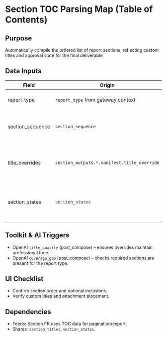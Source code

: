 ﻿# Section TOC Parsing Map (Table of Contents)

## Purpose
Automatically compile the ordered list of report sections, reflecting custom titles and approval state for the final deliverable.

## Data Inputs
| Field | Origin | Notes |
|-------|--------|-------|
| report_type | `report_type` from gateway context | Determines mandatory sections. |
| section_sequence | `section_sequence` | Ordered tuples of section IDs and display names. |
| title_overrides | `section_outputs.*.manifest.title_override` | User-provided titles applied when present. |
| section_states | `section_states` | Used to flag incomplete sections prior to export. |

## Toolkit & AI Triggers
- OpenAI `title_quality` (post_compose) – ensures overrides maintain professional tone.
- OpenAI `coverage_gap` (post_compose) – checks required sections are present for the report type.

## UI Checklist
- Confirm section order and optional inclusions.
- Verify custom titles and attachment placement.

## Dependencies
- Feeds: Section FR uses TOC data for pagination/export.
- Shares: `section_titles`, `section_states`.
